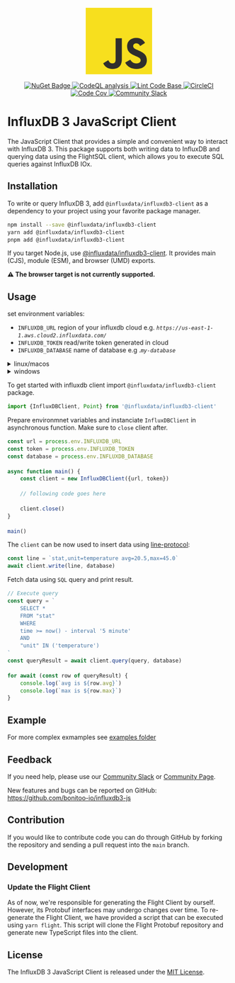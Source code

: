 <p align="center">
    <img src="js_logo.png" alt="JavaScript Logo" width="150px">
</p>
<p align="center">
    <a href="https://www.npmjs.com/package/@influxdata/influxdb3-client">
        <img src="https://img.shields.io/npm/v/@influxdata/influxdb3-client" alt="NuGet Badge">
    </a>
    <a href="https://github.com/bonitoo-io/influxdb3-js/actions/workflows/codeql-analysis.yml">
        <img src="https://github.com/bonitoo-io/influxdb3-js/actions/workflows/codeql-analysis.yml/badge.svg?branch=main" alt="CodeQL analysis">
    </a>
    <a href="https://github.com/bonitoo-io/influxdb3-js/actions/workflows/linter.yml">
        <img src="https://github.com/bonitoo-io/influxdb3-js/actions/workflows/linter.yml/badge.svg" alt="Lint Code Base">
    </a>
    <a href="https://dl.circleci.com/status-badge/redirect/gh/bonitoo-io/influxdb3-js/tree/main">
        <img src="https://dl.circleci.com/status-badge/img/gh/bonitoo-io/influxdb3-js/tree/main.svg?style=svg" alt="CircleCI">
    </a>
    <a href="https://codecov.io/gh/bonitoo-io/influxdb3-js">
        <img src="https://codecov.io/gh/bonitoo-io/influxdb3-js/branch/main/graph/badge.svg" alt="Code Cov"/>
    </a>
    <a href="https://app.slack.com/huddle/TH8RGQX5Z/C02UDUPLQKA">
        <img src="https://img.shields.io/badge/slack-join_chat-white.svg?logo=slack&style=social" alt="Community Slack">
    </a>
</p>

# InfluxDB 3 JavaScript Client

The JavaScript Client that provides a simple and convenient way to interact with InfluxDB 3.
This package supports both writing data to InfluxDB and querying data using the FlightSQL client,
which allows you to execute SQL queries against InfluxDB IOx.

## Installation

To write or query InfluxDB 3, add `@influxdata/influxdb3-client` as a dependency to your project using your favorite package manager.

```sh
npm install --save @influxdata/influxdb3-client
yarn add @influxdata/influxdb3-client
pnpm add @influxdata/influxdb3-client
```

If you target Node.js, use [@influxdata/influxdb3-client](./packages/client/README.md).
It provides main (CJS), module (ESM), and browser (UMD) exports.

**⚠️ The browser target is not currently supported.**

## Usage

set environment variables:

- `INFLUXDB_URL` region of your influxdb cloud e.g. *`https://us-east-1-1.aws.cloud2.influxdata.com/`*
- `INFLUXDB_TOKEN` read/write token generated in cloud
- `INFLUXDB_DATABASE` name of database e.g .*`my-database`*

<details>
  <summary>linux/macos</summary>

```sh
export INFLUXDB_URL="<url>"
export INFLUXDB_DATABASE="<database>"
export INFLUXDB_TOKEN="<token>"
```

</details>

<details>
  <summary>windows</summary>

# powershell

```console
set INFLUXDB_URL=<url>
set INFLUXDB_DATABASE=<database>
set INFLUXDB_TOKEN=<token>
```

# cmd

```powershell
$env:INFLUXDB_URL "<url>"
$env:INFLUXDB_DATABASE "<database>"
$env:INFLUXDB_TOKEN "<token>"
```

</details>

To get started with influxdb client import `@influxdata/influxdb3-client` package.

```ts
import {InfluxDBClient, Point} from '@influxdata/influxdb3-client'
```

Prepare environmnet variables and instanciate `InfluxDBClient` in asynchronous function. Make sure to `close` client after.

```ts
const url = process.env.INFLUXDB_URL
const token = process.env.INFLUXDB_TOKEN
const database = process.env.INFLUXDB_DATABASE

async function main() {
    const client = new InfluxDBClient({url, token})

    // following code goes here

    client.close()
}

main()
```

The `client` can be now used to insert data using [line-protocol](https://docs.influxdata.com/influxdb/cloud-serverless/reference/syntax/line-protocol/):

```ts
const line = `stat,unit=temperature avg=20.5,max=45.0`
await client.write(line, database)
```

Fetch data using `SQL` query and print result.

```ts
// Execute query
const query = `
    SELECT *
    FROM "stat"
    WHERE
    time >= now() - interval '5 minute'
    AND
    "unit" IN ('temperature')
`
const queryResult = await client.query(query, database)

for await (const row of queryResult) {
    console.log(`avg is ${row.avg}`)
    console.log(`max is ${row.max}`)
}
```

## Example

For more complex exmamples see [examples folder](./examples/README.md)

## Feedback

If you need help, please use our [Community Slack](https://app.slack.com/huddle/TH8RGQX5Z/C02UDUPLQKA)
or [Community Page](https://community.influxdata.com/).

New features and bugs can be reported on GitHub: <https://github.com/bonitoo-io/influxdb3-js>

## Contribution

If you would like to contribute code you can do through GitHub by forking the repository and sending a pull request into
the `main` branch.

## Development

### Update the Flight Client

As of now, we're responsible for generating the Flight Client by ourself. However, its Protobuf interfaces may undergo changes over time. To re-generate the Flight Client, we have provided a script that can be executed using `yarn flight`. This script will clone the Flight Protobuf repository and generate new TypeScript files into the client.

## License

The InfluxDB 3 JavaScript Client is released under the [MIT License](https://opensource.org/licenses/MIT).

